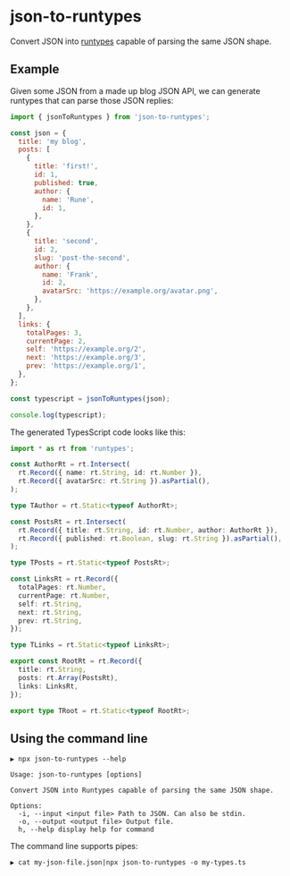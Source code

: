# json-to-runtypes

Convert JSON into [runtypes](https://github.com/pelotom/runtypes/) capable of
parsing the same JSON shape.

## Example

Given some JSON from a made up blog JSON API, we can generate runtypes that can
parse those JSON replies:

```javascript
import { jsonToRuntypes } from 'json-to-runtypes';

const json = {
  title: 'my blog',
  posts: [
    {
      title: 'first!',
      id: 1,
      published: true,
      author: {
        name: 'Rune',
        id: 1,
      },
    },
    {
      title: 'second',
      id: 2,
      slug: 'post-the-second',
      author: {
        name: 'Frank',
        id: 2,
        avatarSrc: 'https://example.org/avatar.png',
      },
    },
  ],
  links: {
    totalPages: 3,
    currentPage: 2,
    self: 'https://example.org/2',
    next: 'https://example.org/3',
    prev: 'https://example.org/1',
  },
};

const typescript = jsonToRuntypes(json);

console.log(typescript);
```

The generated TypesScript code looks like this:

```typescript
import * as rt from 'runtypes';

const AuthorRt = rt.Intersect(
  rt.Record({ name: rt.String, id: rt.Number }),
  rt.Record({ avatarSrc: rt.String }).asPartial(),
);

type TAuthor = rt.Static<typeof AuthorRt>;

const PostsRt = rt.Intersect(
  rt.Record({ title: rt.String, id: rt.Number, author: AuthorRt }),
  rt.Record({ published: rt.Boolean, slug: rt.String }).asPartial(),
);

type TPosts = rt.Static<typeof PostsRt>;

const LinksRt = rt.Record({
  totalPages: rt.Number,
  currentPage: rt.Number,
  self: rt.String,
  next: rt.String,
  prev: rt.String,
});

type TLinks = rt.Static<typeof LinksRt>;

export const RootRt = rt.Record({
  title: rt.String,
  posts: rt.Array(PostsRt),
  links: LinksRt,
});

export type TRoot = rt.Static<typeof RootRt>;
```

## Using the command line

```shell
▶ npx json-to-runtypes --help

Usage: json-to-runtypes [options]

Convert JSON into Runtypes capable of parsing the same JSON shape.

Options:
  -i, --input <input file> Path to JSON. Can also be stdin.
  -o, --output <output file> Output file.
  h, --help display help for command
```

The command line supports pipes:

```shell
▶ cat my-json-file.json|npx json-to-runtypes -o my-types.ts
```
